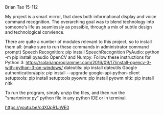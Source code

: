 Brian Tao
15-112 

My project is a smart mirror, that does both informational display and voice command recognition. The overarching goal was to blend technology into someone's life as seamlessly as possible, through a mix of subtle design and technological convience. 

There are quite a number of modules relevant to this project, so to install them all:
(make sure to run these commands in administrator command prompt)
Speech Recognition:
	pip install SpeechRecognition
PyAudio:
	python -m pip install pyaudio
OpenCV and Numpy:
	Follow these instructions for Python 3:
	https://solarianprogrammer.com/2016/09/17/install-opencv-3-with-python-3-on-windows/
dateutils:
	pip install dateutils
Google authentication/apis:
	pip install --upgrade google-api-python-client
setuptools:
	pip install setuptools
pyowm:
	pip install pyowm
nltk:
	pip install nltk

To run the program, simply unzip the files, and then run the "smartmirror.py" python file in any python IDE or in terminal.

https://youtu.be/cdXQpR1JWE0

